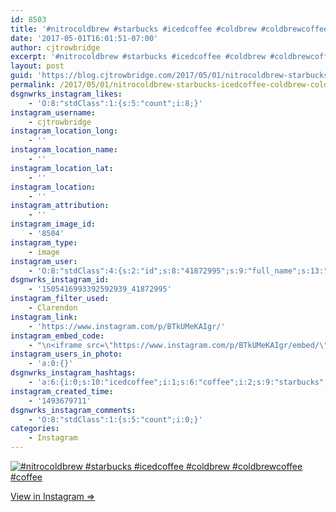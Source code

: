 ```yaml
---
id: 8503
title: '#nitrocoldbrew #starbucks #icedcoffee #coldbrew #coldbrewcoffee #coffee'
date: '2017-05-01T16:01:51-07:00'
author: cjtrowbridge
excerpt: '#nitrocoldbrew #starbucks #icedcoffee #coldbrew #coldbrewcoffee #coffee'
layout: post
guid: 'https://blog.cjtrowbridge.com/2017/05/01/nitrocoldbrew-starbucks-icedcoffee-coldbrew-coldbrewcoffee-coffee/'
permalink: /2017/05/01/nitrocoldbrew-starbucks-icedcoffee-coldbrew-coldbrewcoffee-coffee/
dsgnwrks_instagram_likes:
    - 'O:8:"stdClass":1:{s:5:"count";i:8;}'
instagram_username:
    - cjtrowbridge
instagram_location_long:
    - ''
instagram_location_name:
    - ''
instagram_location_lat:
    - ''
instagram_location:
    - ''
instagram_attribution:
    - ''
instagram_image_id:
    - '8504'
instagram_type:
    - image
instagram_user:
    - 'O:8:"stdClass":4:{s:2:"id";s:8:"41872995";s:9:"full_name";s:13:"CJ Trowbridge";s:15:"profile_picture";s:96:"https://scontent.cdninstagram.com/t51.2885-19/s150x150/13724650_1188772791164794_142557231_a.jpg";s:8:"username";s:12:"cjtrowbridge";}'
dsgnwrks_instagram_id:
    - '1505416993392592939_41872995'
instagram_filter_used:
    - Clarendon
instagram_link:
    - 'https://www.instagram.com/p/BTkUMeKAIgr/'
instagram_embed_code:
    - "\n<iframe src=\"https://www.instagram.com/p/BTkUMeKAIgr/embed/\" width=\"612\" height=\"710\" frameborder=\"0\" scrolling=\"no\" allowtransparency=\"true\" class=\"insta-image-embed\"></iframe>\n"
instagram_users_in_photo:
    - 'a:0:{}'
dsgnwrks_instagram_hashtags:
    - 'a:6:{i:0;s:10:"icedcoffee";i:1;s:6:"coffee";i:2;s:9:"starbucks";i:3;s:14:"coldbrewcoffee";i:4;s:13:"nitrocoldbrew";i:5;s:8:"coldbrew";}'
instagram_created_time:
    - '1493679711'
dsgnwrks_instagram_comments:
    - 'O:8:"stdClass":1:{s:5:"count";i:0;}'
categories:
    - Instagram
---
```


[![#nitrocoldbrew #starbucks #icedcoffee #coldbrew #coldbrewcoffee #coffee](https://blog.cjtrowbridge.com/wp-content/uploads/2017/05/1493679711-1-1.jpg)](https://www.instagram.com/p/BTkUMeKAIgr/)

[View in Instagram ⇒](https://www.instagram.com/p/BTkUMeKAIgr/)